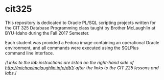 # cit325
This repository is dedicated to Oracle PL/SQL scripting projects written for the CIT 325 Database Programming class taught by Brother McLaughlin at BYU-Idaho during the Fall 2017 Semester.

Each student was provided a Fedora image containing an operational Oracle environment, and all commands were executed using the SQLPlus command line interface.

/*Links to the lab instructions are listed on the right-hand side of http://michaelmclaughlin.info/db1/ after the links to the CIT 225 lessons and labs.*/
